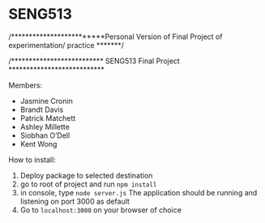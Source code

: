 # SENG513

/*************************Personal Version of Final Project of experimentation/ practice *******/

/************************** SENG513 Final Project ***************************

 
Members:                   
* Jasmine Cronin
* Brandt Davis   
* Patrick Matchett     
* Ashley Millette 
* Siobhan O’Dell
* Kent Wong

How to install:

1) Deploy package to selected destination
2) go to root of project and run ```npm install```
3) in console, type ```node server.js```
The application should be running and listening
on port 3000 as default
4) Go to ```localhost:3000``` on your browser of choice

